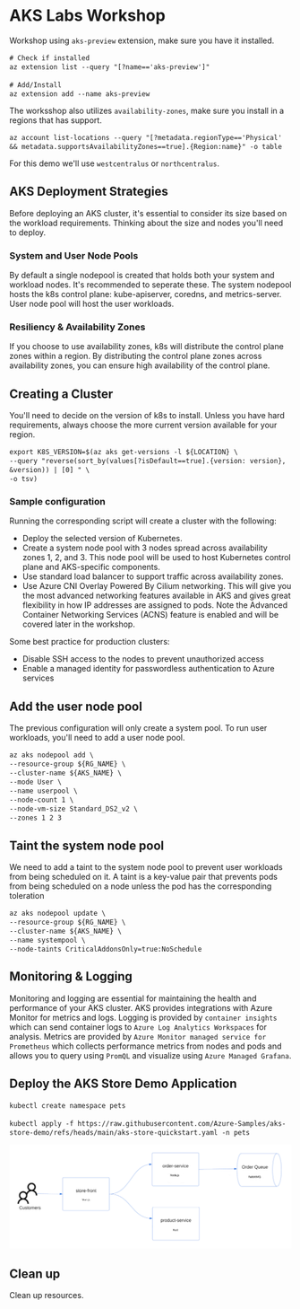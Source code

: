 # AKS Labs Workshop

Workshop using `aks-preview` extension, make sure you have it installed.

```
# Check if installed
az extension list --query "[?name=='aks-preview']"

# Add/Install
az extension add --name aks-preview
```

The worksshop also utilizes `availability-zones`, make sure you install in a regions that has support.

```
az account list-locations --query "[?metadata.regionType=='Physical' && metadata.supportsAvailabilityZones==true].{Region:name}" -o table
```

For this demo we'll use `westcentralus` or `northcentralus`.

## AKS Deployment Strategies

Before deploying an AKS cluster, it's essential to consider its size based on the workload requirements. Thinking about the size and nodes you'll need to deploy.

### System and User Node Pools

By default a single nodepool is created that holds both your system and workload nodes. It's recommended to seperate these.
The system nodepool hosts the k8s control plane: kube-apiserver, coredns, and metrics-server. User node pool will host the user workloads.

### Resiliency & Availability Zones

If you choose to use availability zones, k8s will distribute the control plane zones within a region. By distributing the control plane zones across availability zones, you can ensure high availability of the control plane.

## Creating a Cluster

You'll need to decide on the version of k8s to install. Unless you have hard requirements, always choose the more current version available for your region.

```
export K8S_VERSION=$(az aks get-versions -l ${LOCATION} \
--query "reverse(sort_by(values[?isDefault==true].{version: version}, &version)) | [0] " \
-o tsv)
```

### Sample configuration

Running the corresponding script will create a cluster with the following:

* Deploy the selected version of Kubernetes.
* Create a system node pool with 3 nodes spread across availability zones 1, 2, and 3. This node pool will be used to host Kubernetes control plane and AKS-specific components.
* Use standard load balancer to support traffic across availability zones.
* Use Azure CNI Overlay Powered By Cilium networking. This will give you the most advanced networking features available in AKS and gives great flexibility in how IP addresses are assigned to pods. Note the Advanced Container Networking Services (ACNS) feature is enabled and will be covered later in the workshop.

Some best practice for production clusters:
* Disable SSH access to the nodes to prevent unauthorized access
* Enable a managed identity for passwordless authentication to Azure services

## Add the user node pool

The previous configuration will only create a system pool. To run user workloads, you'll need to add a user node pool.

```
az aks nodepool add \
--resource-group ${RG_NAME} \
--cluster-name ${AKS_NAME} \
--mode User \
--name userpool \
--node-count 1 \
--node-vm-size Standard_DS2_v2 \
--zones 1 2 3
```

## Taint the system node pool

We need to add a taint to the system node pool to prevent user workloads from being scheduled on it. A taint is a key-value pair that prevents pods from being scheduled on a node unless the pod has the corresponding toleration

```
az aks nodepool update \
--resource-group ${RG_NAME} \
--cluster-name ${AKS_NAME} \
--name systempool \
--node-taints CriticalAddonsOnly=true:NoSchedule
```

## Monitoring & Logging

Monitoring and logging are essential for maintaining the health and performance of your AKS cluster. AKS provides integrations with Azure Monitor for metrics and logs. Logging is provided by `container insights` which can send container logs to `Azure Log Analytics Workspaces` for analysis. Metrics are provided by `Azure Monitor managed service for Prometheus` which collects performance metrics from nodes and pods and allows you to query using `PromQL` and visualize using `Azure Managed Grafana`.


## Deploy the AKS Store Demo Application
```
kubectl create namespace pets

kubectl apply -f https://raw.githubusercontent.com/Azure-Samples/aks-store-demo/refs/heads/main/aks-store-quickstart.yaml -n pets
```
![Deploy to Azure](images/aks-store-architecture-778ef23874e9ffd101bb1ff5429a3c4e.png)


## Clean up

Clean up resources.